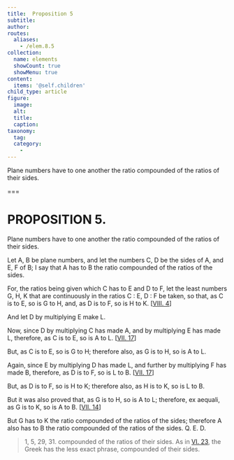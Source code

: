 ```yaml
---
title:  Proposition 5
subtitle: 
author:
routes:
  aliases:
    - /elem.8.5
collection:
  name: elements
  showCount: true
  showMenu: true
content:
  items: '@self.children'
child_type: article
figure:
  image:
  alt:
  title:
  caption:
taxonomy:
  tag:
  category:
    - 
---
```


<p>
       <hi rend="ital">Plane numbers have to one another the ratio compounded of the ratios of their sides.</hi>
      </p>

===

<h1>PROPOSITION 5.</h1>
<p>
       <span class="ital">Plane numbers have to one another the ratio compounded of the ratios of their sides.</span>
      </p>

<p>Let <span class="ital">A</span>, <span class="ital">B</span> be plane numbers, and let the numbers <span class="ital">C</span>, <span class="ital">D</span> be the sides of <span class="ital">A</span>, and <span class="ital">E</span>, <span class="ital">F</span> of <span class="ital">B</span>; <lb n="5"/>I say that <span class="ital">A</span> has to <span class="ital">B</span> the ratio compounded of the ratios of the sides. 
      </p>

<p>For, the ratios being given which <span class="ital">C</span> has to <span class="ital">E</span> and <span class="ital">D</span> to <span class="ital">F</span>, let the least numbers <span class="ital">G</span>, <span class="ital">H</span>, <span class="ital">K</span> that are continuously <lb n="10"/>in the ratios <span class="ital">C</span> : <span class="ital">E</span>, <span class="ital">D</span> : <span class="ital">F</span> be taken, so that, <span class="center">as <span class="ital">C</span> is to <span class="ital">E</span>, so is <span class="ital">G</span> to <span class="ital">H</span>,</span> and, as <span class="ital">D</span> is to <span class="ital">F</span>, so is <span class="ital">H</span> to <span class="ital">K</span>. [<a href="/elem.8.4">VIII. 4</a>] </p>

<p>And let <span class="ital">D</span> by multiplying <span class="ital">E</span> make <span class="ital">L</span>. <lb n="15"/></p>

<p>Now, since <span class="ital">D</span> by multiplying <span class="ital">C</span> has made <span class="ital">A</span>, and by multiplying <span class="ital">E</span> has made <span class="ital">L</span>, therefore, as <span class="ital">C</span> is to <span class="ital">E</span>, so is <span class="ital">A</span> to <span class="ital">L</span>. [<a href="/elem.7.17">VII. 17</a>] </p>

<p>But, as <span class="ital">C</span> is to <span class="ital">E</span>, so is <span class="ital">G</span> to <span class="ital">H</span>; therefore also, as <span class="ital">G</span> is to <span class="ital">H</span>, so is <span class="ital">A</span> to <span class="ital">L</span>. <lb n="20"/></p>

<p>Again, since <span class="ital">E</span> by multiplying <span class="ital">D</span> has made <span class="ital">L</span>, and further by multiplying <span class="ital">F</span> has made <span class="ital">B</span>, therefore, as <span class="ital">D</span> is to <span class="ital">F</span>, so is <span class="ital">L</span> to <span class="ital">B</span>. [<a href="/elem.7.17">VII. 17</a>] </p>

<p>But, as <span class="ital">D</span> is to <span class="ital">F</span>, so is <span class="ital">H</span> to <span class="ital">K</span>; therefore also, as <span class="ital">H</span> is to <span class="ital">K</span>, so is <span class="ital">L</span> to <span class="ital">B</span>. <lb n="25"/></p>

<p>But it was also proved that, <span class="center">as <span class="ital">G</span> is to <span class="ital">H</span>, so is <span class="ital">A</span> to <span class="ital">L</span>;</span> therefore, <foreign lang="la">ex aequali</foreign>, <span class="center">as <span class="ital">G</span> is to <span class="ital">K</span>, so is <span class="ital">A</span> to <span class="ital">B</span>. [<a href="/elem.7.14">VII. 14</a>]</span>
      </p>

<p>But <span class="ital">G</span> has to <span class="ital">K</span> the ratio compounded of the ratios of the <lb n="30"/>sides; therefore <span class="ital">A</span> also has to <span class="ital">B</span> the ratio compounded of the ratios of the sides. Q. E. D.
<blockquote n="1, 5, 29, 31" class="crit" place="unspecified" anchored="yes">1, 5, 29, 31. <lemma from="ROOT" to="DITTO">compounded of the ratios of their sides.</lemma> As in <a href="/elem.6.23">VI. 23</a>, the Greek has the less exact phrase, <quote>compounded of their sides.</quote>
</blockquote></p>
